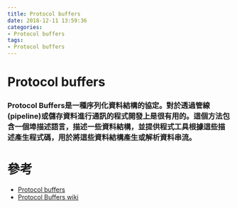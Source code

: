 ```yaml
---
title: Protocol buffers
date: 2018-12-11 13:59:36
categories:
- Protocol buffers
tags:
- Protocol buffers
---
```


# Protocol buffers

### Protocol Buffers是一種序列化資料結構的協定。對於透過管線(pipeline)或儲存資料進行通訊的程式開發上是很有用的。這個方法包含一個埠描述語言，描述一些資料結構，並提供程式工具根據這些描述產生程式碼，用於將這些資料結構產生或解析資料串流。


# 參考

* [Protocol buffers](https://developers.google.com/protocol-buffers/)
* [Protocol Buffers wiki](https://zh.wikipedia.org/wiki/Protocol_Buffers)